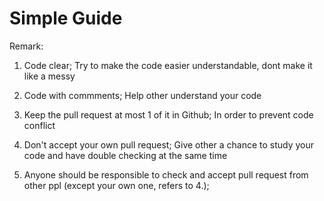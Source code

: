 # Simple Guide



Remark:
1. Code clear; Try to make the code easier understandable, dont make it like a messy

2. Code with commments; Help other understand your code

3. Keep the pull request at most 1 of it in Github; In order to prevent code conflict

4. Don't accept your own pull request; Give other a chance to study your code and have double checking at the same time

5. Anyone should be responsible to check and accept pull request from other ppl (except your own one, refers to 4.);
